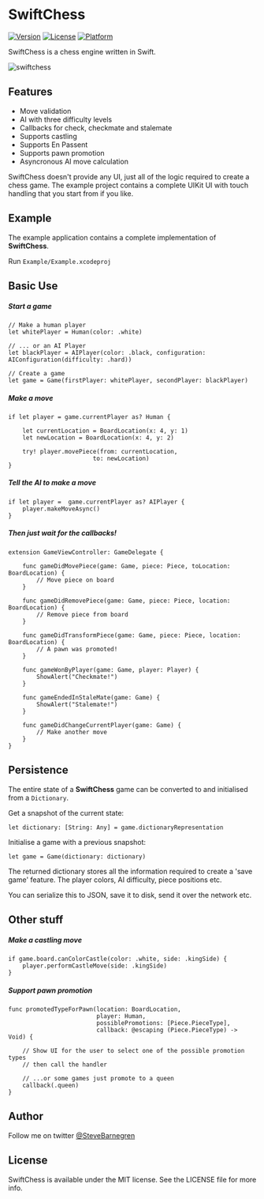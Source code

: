 # SwiftChess

[![Version](https://img.shields.io/cocoapods/v/SwiftChess.svg?style=flat)](http://cocoapods.org/pods/SwiftChess)
[![License](https://img.shields.io/cocoapods/l/SwiftChess.svg?style=flat)](http://cocoapods.org/pods/SwiftChess)
[![Platform](https://img.shields.io/cocoapods/p/SwiftChess.svg?style=flat)](http://cocoapods.org/pods/SwiftChess)

SwiftChess is a chess engine written in Swift.

![swiftchess](https://cloud.githubusercontent.com/assets/6288713/24018928/d90f9182-0a8d-11e7-808c-a96bcb998462.gif)

## Features

- Move validation
- AI with three difficulty levels
- Callbacks for check, checkmate and stalemate
- Supports castling
- Supports En Passent
- Supports pawn promotion
- Asyncronous AI move calculation


SwiftChess doesn't provide any UI, just all of the logic required to create a chess game. The example project contains a complete UIKit UI with touch handling that you start from if you like.

## Example

The example application contains a complete implementation of **SwiftChess**.

Run `Example/Example.xcodeproj`

## Basic Use

##### Start a game

```
// Make a human player
let whitePlayer = Human(color: .white)

// ... or an AI Player
let blackPlayer = AIPlayer(color: .black, configuration: AIConfiguration(difficulty: .hard))

// Create a game       
let game = Game(firstPlayer: whitePlayer, secondPlayer: blackPlayer)
```

##### Make a move

```
if let player = game.currentPlayer as? Human {

	let currentLocation = BoardLocation(x: 4, y: 1)
	let newLocation = BoardLocation(x: 4, y: 2)

	try! player.movePiece(from: currentLocation,
                        to: newLocation)
}
```

##### Tell the AI to make a move

```
if let player =  game.currentPlayer as? AIPlayer {
	player.makeMoveAsync()
}
```
##### Then just wait for the callbacks!

```
extension GameViewController: GameDelegate {

	func gameDidMovePiece(game: Game, piece: Piece, toLocation: BoardLocation) {
        // Move piece on board
    }
    
    func gameDidRemovePiece(game: Game, piece: Piece, location: BoardLocation) {
        // Remove piece from board 
    }
    
    func gameDidTransformPiece(game: Game, piece: Piece, location: BoardLocation) {
    	// A pawn was promoted!
    }
    
    func gameWonByPlayer(game: Game, player: Player) {
    	ShowAlert("Checkmate!")
    }
    
    func gameEndedInStaleMate(game: Game) {
     	ShowAlert("Stalemate!")
    }
    
    func gameDidChangeCurrentPlayer(game: Game) {
    	// Make another move        
    }
}
```

## Persistence

The entire state of a **SwiftChess** game can be converted to and initialised from a `Dictionary`.

Get a snapshot of the current state:

```
let dictionary: [String: Any] = game.dictionaryRepresentation
```

Initialise a game with a previous snapshot:

```
let game = Game(dictionary: dictionary)
```

The returned dictionary stores all the information required to create a 'save game' feature. The player colors, AI difficulty, piece positions etc.

You can serialize this to JSON, save it to disk, send it over the network etc.


## Other stuff

##### Make a castling move

```
if game.board.canColorCastle(color: .white, side: .kingSide) {
	player.performCastleMove(side: .kingSide)
}
```

##### Support pawn promotion

```
func promotedTypeForPawn(location: BoardLocation, 
                         player: Human, 
                         possiblePromotions: [Piece.PieceType], 
                         callback: @escaping (Piece.PieceType) -> Void) {

	// Show UI for the user to select one of the possible promotion types
	// then call the handler
	
	// ...or some games just promote to a queen
	callback(.queen)
}
```

## Author

Follow me on twitter [@SteveBarnegren](https://twitter.com/stevebarnegren)

## License

SwiftChess is available under the MIT license. See the LICENSE file for more info.
